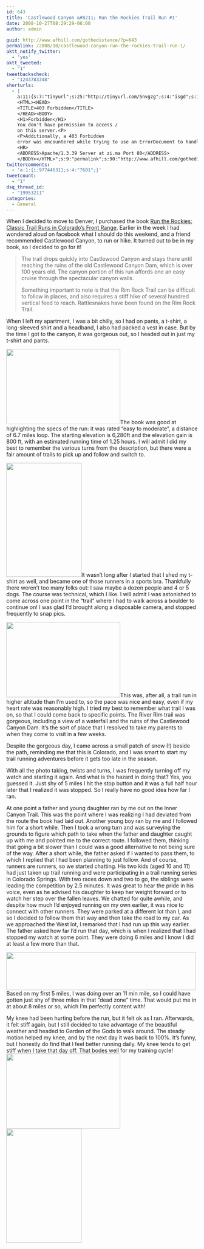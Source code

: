 ```yaml
---
id: 643
title: 'Castlewood Canyon &#8211; Run the Rockies Trail Run #1'
date: 2008-10-27T08:29:29-06:00
author: admin
  
guid: http://www.afhill.com/gothedistance/?p=643
permalink: /2008/10/castlewood-canyon-run-the-rockies-trail-run-1/
aktt_notify_twitter:
  - 'yes'
aktt_tweeted:
  - "1"
tweetbackscheck:
  - "1243783348"
shorturls:
  - |
    a:11:{s:7:"tinyurl";s:25:"http://tinyurl.com/5nvgzg";s:4:"isgd";s:17:"http://is.gd/fMAL";s:5:"bitly";s:18:"http://bit.ly/bzj6";s:5:"snipr";s:22:"http://snipr.com/9zkqd";s:5:"snurl";s:22:"http://snurl.com/9zkqd";s:7:"snipurl";s:24:"http://snipurl.com/9zkqd";s:4:"trim";s:17:"http://tr.im/67we";s:5:"adjix";s:207:"(10 Jan 2008 temporary restriction: API requires valid partnerID or partnerEmail key in request. Contact us if this affects you.) Invalid Adjix request. API documentation @ http://web.adjix.com/AdjixAPI.html";s:4:"advu";s:203:"(10 Jan 2008 temporary restriction: API requires valid partnerID or partnerEmail key in request. Contact us if this affects you.) Invalid Adjix request. API documentation @ http://web.ad.vu/AdjixAPI.html";s:4:"zima";s:374:"<!DOCTYPE HTML PUBLIC "-//IETF//DTD HTML 2.0//EN">
    <HTML><HEAD>
    <TITLE>403 Forbidden</TITLE>
    </HEAD><BODY>
    <H1>Forbidden</H1>
    You don't have permission to access /
    on this server.<P>
    <P>Additionally, a 403 Forbidden
    error was encountered while trying to use an ErrorDocument to handle the request.
    <HR>
    <ADDRESS>Apache/1.3.39 Server at zi.ma Port 80</ADDRESS>
    </BODY></HTML>";s:9:"permalink";s:90:"http://www.afhill.com/gothedistance/2008/10/castlewood-canyon-run-the-rockies-trail-run-1/";}
twittercomments:
  - 'a:1:{i:977446311;s:4:"7601";}'
tweetcount:
  - "1"
dsq_thread_id:
  - "19953211"
categories:
  - General
---
```

When I decided to move to Denver, I purchased the book [Run the Rockies: Classic Trail Runs in Colorado&#8217;s Front Range](http://www.amazon.com/Classica-Run-Rockies-Colorados-Classics/dp/0972441352/ref=sr_1_1?ie=UTF8&s=books&qid=1225078308&sr=8-1). Earlier in the week I had wondered aloud on facebook what I should do this weekend, and a friend recommended Castlewood Canyon, to run or hike. It turned out to be in my book, so I decided to go for it!

> The trail drops quickly into Castlewood Canyon and stays there until reaching the ruins of the old Castlewood Canyon Dam, which is over 100 years old. The canyon portion of this run affords one an easy cruise through the spectacular canyon walls. 
> 
> Something important to note is that the Rim Rock Trail can be difficult to follow in places, and also requires a stiff hike of several hundred vertical feed to reach. Rattlesnakes have been found on the Rim Rock Trail.

When I left my apartment, I was a bit chilly, so I had on pants, a t-shirt, a long-sleeved shirt and a headband, I also had packed a vest in case. But by the time I got to the canyon, it was gorgeous out, so I headed out in just my t-shirt and pants. 

[<img src="http://www.afhill.com/gothedistance/wp-content/uploads/2008/10/011_9a-300x198.jpg" alt="" title="Homestead Trail Head" width="300" height="198" class="alignright size-medium wp-image-644" />](http://www.afhill.com/gothedistance/wp-content/uploads/2008/10/011_9a.jpg)The book was good at highlighting the specs of the run: it was rated &#8220;easy to moderate&#8221;, a distance of 6.7 miles loop. The starting elevation is 6,280ft and the elevation gain is 800 ft, with an estimated running time of 1.25 hours. I will admit I did my best to remember the various turns from the description, but there were a fair amount of trails to pick up and follow and switch to.

[<img src="http://www.afhill.com/gothedistance/wp-content/uploads/2008/10/006_4a-198x300.jpg" alt="" title="Boulder on trail" width="198" height="300" class="alignleft size-medium wp-image-645" />](http://www.afhill.com/gothedistance/wp-content/uploads/2008/10/006_4a.jpg)It wasn&#8217;t long after I started that I shed my t-shirt as well, and became one of those runners in a sports bra. Thankfully there weren&#8217;t too many folks out: I saw maybe a dozen people and 4 or 5 dogs. The course was technical, which I like. I will admit I was astonished to come across one point in the &#8220;trail&#8221; where I had to walk across a boulder to continue on! I was glad I&#8217;d brought along a disposable camera, and stopped frequently to snap pics. 

[<img src="http://www.afhill.com/gothedistance/wp-content/uploads/2008/10/002_0a-300x198.jpg" alt="" title="Castlewood Canyon" width="300" height="198" class="alignright size-medium wp-image-646" />](http://www.afhill.com/gothedistance/wp-content/uploads/2008/10/002_0a.jpg)This was, after all, a trail run in higher altitude than I&#8217;m used to, so the pace was nice and easy, even if my heart rate was reasonably high. I tried my best to remember what trail I was on, so that I could come back to specific points. The River Rim trail was gorgeous, including a view of a waterfall and the ruins of the Castlewood Canyon Dam. It&#8217;s the sort of place that I resolved to take my parents to when they come to visit in a few weeks. 

Despite the gorgeous day, I came across a small patch of snow (!) beside the path, reminding me that this is Colorado, and I was smart to start my trail running adventures before it gets too late in the season. 

With all the photo taking, twists and turns, I was frequently turning off my watch and starting it again. And what is the hazard in doing that? Yes, you guessed it. Just shy of 5 miles I hit the stop button and it was a full half hour later that I realized it was stopped. So I really have no good idea how far I ran.

At one point a father and young daughter ran by me out on the Inner Canyon Trail. This was the point where I was realizing I had deviated from the route the book had laid out. Another young boy ran by me and I followed him for a short while. Then I took a wrong turn and was surveying the grounds to figure which path to take when the father and daughter caught up with me and pointed me to the correct route. I followed them, thinking that going a bit slower than I could was a good alternative to not being sure of the way. After a short while, the father asked if I wanted to pass them, to which I replied that I had been planning to just follow. And of course, runners are runners, so we started chatting. His two kids (aged 10 and 11) had just taken up trail running and were participating in a trail running series in Colorado Springs. With two races down and two to go, the siblings were leading the competition by 2.5 minutes. It was great to hear the pride in his voice, even as he advised his daughter to keep her weight forward or to watch her step over the fallen leaves. We chatted for quite awhile, and despite how much I&#8217;d enjoyed running on my own earlier, it was nice to connect with other runners. They were parked at a different lot than I, and so I decided to follow them that way and then take the road to my car. As we approached the West lot, I remarked that I had run up this way earlier. The father asked how far I&#8217;d run that day, which is when I realized that I had stopped my watch at some point. They were doing 6 miles and I know I did at least a few more than that. 

[<img src="http://www.afhill.com/gothedistance/wp-content/uploads/2008/10/garmin-training-centere284a2.jpg" alt="" title="garmin-training-center" width="499" height="100" class="aligncenter size-full wp-image-647" />](http://www.afhill.com/gothedistance/wp-content/uploads/2008/10/garmin-training-centere284a2.jpg)  
Based on my first 5 miles, I was doing over an 11 min mile, so I could have gotten just shy of three miles in that &#8220;dead zone&#8221; time. That would put me in at about 8 miles or so, which I&#8217;m perfectly content with!

My knee had been hurting before the run, but it felt ok as I ran. Afterwards, it felt stiff again, but I still decided to take advantage of the beautiful weather and headed to Garden of the Gods to walk around. The steady motion helped my knee, and by the next day it was back to 100%. It&#8217;s funny, but I honestly do find that I feel better running daily. My knee tends to get stiff when I take that day off. That bodes well for my training cycle!  
[<img src="http://www.afhill.com/gothedistance/wp-content/uploads/2008/10/003_1a-300x198.jpg" alt="" title="Castlewood Canyon Dam Ruins" width="300" height="198" class="aligncenter size-medium wp-image-648" />](http://www.afhill.com/gothedistance/wp-content/uploads/2008/10/003_1a.jpg)  
[<img src="http://www.afhill.com/gothedistance/wp-content/uploads/2008/10/010_8a-198x300.jpg" alt="" title="010_8a" width="198" height="300" class="aligncenter size-medium wp-image-649" />](http://www.afhill.com/gothedistance/wp-content/uploads/2008/10/010_8a.jpg)